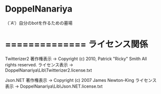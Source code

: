 DoppelNanariya
==============

（´A'）自分のbotを作るための墓場




==============
ライセンス関係
==============
Twitterizer2
著作権表示 → Copyright (c) 2010, Patrick "Ricky" Smith All rights reserved.
ライセンス表示 → DoppelNanariya\Lib\Twitterizer2.license.txt

Json.NET
著作権表示 → Copyright (c) 2007 James Newton-King
ライセンス表示 → DoppelNanariya\Lib\Json.NET.license.txt